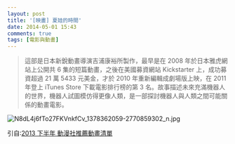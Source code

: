 ```yaml
---
layout: post
title: '[映畫] 夏娃的時間'
date: 2014-05-01 15:43
comments: true
tags: [電影與動畫]
---
```

> 這部是日本新銳動畫導演吉浦康裕所製作，最早是在 2008 年於日本雅虎網站上公開共 6 集的短篇動畫，之後在美國募資網站 Kickstarter 上，成功募資超過 21 萬 5433 元美金，才於 2010 年重新編輯成劇場版上映，在 2011 年登上 iTunes Store 下載電影排行榜的第 3 名。故事描述未來充滿機器人的世界，機器人試圖模仿得更像人類，是一部探討機器人與人類之間可能關係的動畫電影。

![N8dL4j6fTo27FKVnkfCv_1378362059-2770859302_n.jpg](http://i.imgur.com/I464S6O.jpg)

引自:[2013 下半年 動漫社推薦動畫清單](http://bullhsu.pixnet.net/blog/post/169401008-2013-%E4%B8%8B%E5%8D%8A%E5%B9%B4-%E5%8B%95%E6%BC%AB%E7%A4%BE%E6%8E%A8%E8%96%A6%E5%8B%95%E7%95%AB%E6%B8%85%E5%96%AE "2013 下半年 動漫社推薦動畫清單")